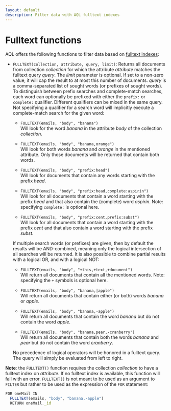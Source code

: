 ```yaml
---
layout: default
description: Filter data with AQL fulltext indexes
---
```

Fulltext functions
==================

AQL offers the following functions to filter data based on [fulltext indexes](glossary.html#fulltext-index):

- `FULLTEXT(collection, attribute, query, limit)`: 
  Returns all documents from collection *collection* for which the attribute *attribute*
  matches the fulltext query *query*. The *limit* parameter is optional. If set to a non-zero
  value, it will cap the result to at most this number of documents.
  *query* is a comma-separated list of sought words (or prefixes of sought words). To 
  distinguish between prefix searches and complete-match searches, each word can optionally be
  prefixed with either the `prefix:` or `complete:` qualifier. Different qualifiers can
  be mixed in the same query. Not specifying a qualifier for a search word will implicitly
  execute a complete-match search for the given word:

  - `FULLTEXT(emails, "body", "banana")`<br>
    Will look for the word *banana* in the 
    attribute *body* of the collection *collection*.

  - `FULLTEXT(emails, "body", "banana,orange")`<br>
    Will look for both words
    *banana* and *orange* in the mentioned attribute. Only those documents will be
    returned that contain both words.

  - `FULLTEXT(emails, "body", "prefix:head")`<br>
    Will look for documents that contain any
    words starting with the prefix *head*.

  - `FULLTEXT(emails, "body", "prefix:head,complete:aspirin")`<br>
    Will look for all 
    documents that contain a word starting with the prefix *head* and that also contain 
    the (complete) word *aspirin*. Note: specifying `complete:` is optional here.

  - `FULLTEXT(emails, "body", "prefix:cent,prefix:subst")`<br>
    Will look for all documents 
    that contain a word starting with the prefix *cent* and that also contain a word
    starting with the prefix *subst*.

  If multiple search words (or prefixes) are given, then by default the results will be 
  AND-combined, meaning only the logical intersection of all searches will be returned. 
  It is also possible to combine partial results with a logical OR, and with a logical NOT:

  - `FULLTEXT(emails, "body", "+this,+text,+document")`<br>
    Will return all documents that 
    contain all the mentioned words. Note: specifying the `+` symbols is optional here.

  - `FULLTEXT(emails, "body", "banana,|apple")`<br>
    Will return all documents that contain
    either (or both) words *banana* or *apple*.

  - `FULLTEXT(emails, "body", "banana,-apple")`<br>
    Will return all documents that contain
    the word *banana* but do not contain the word *apple*.

  - `FULLTEXT(emails, "body", "banana,pear,-cranberry")`<br>
    Will return all documents that 
    contain both the words *banana* and *pear* but do not contain the word 
    *cranberry*.

  No precedence of logical operators will be honored in a fulltext query. The query will simply
  be evaluated from left to right.
  
**Note**: the `FULLTEXT()` function requires the collection *collection* to have a
fulltext index on *attribute*. If no fulltext index is available, this function
will fail with an error. `FULLTEXT()` is not meant to be used as an argument to `FILTER`
but rather to be used as the expression of the `FOR` statement:

```js
FOR oneMail IN
  FULLTEXT(emails, "body", "banana,-apple")
  RETURN oneMail._id
```
